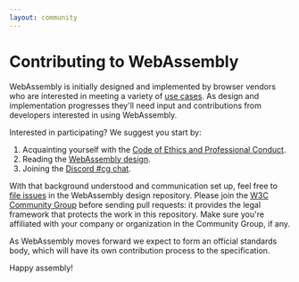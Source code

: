 ```yaml
---
layout: community
---
```


# Contributing to WebAssembly

WebAssembly is initially designed and implemented by browser vendors who are
interested in meeting a variety of [use cases](/docs/use-cases/). As design and
implementation progresses they'll need input and contributions from developers
interested in using WebAssembly.

Interested in participating? We suggest you start by:

1. Acquainting yourself with the
   [Code of Ethics and Professional Conduct](/community/code-of-conduct/).
2. Reading the [WebAssembly design][].
3. Joining the [Discord #cg chat](https://discord.gg/kx5VNQa).

With that background understood and communication set up, feel free to
[file issues][] in the WebAssembly design repository. Please join the
[W3C Community Group][] before sending pull requests: it provides the legal
framework that protects the work in this repository. Make sure you're affiliated
with your company or organization in the Community Group, if any.

As WebAssembly moves forward we expect to form an official standards body, which
will have its own contribution process to the specification.

Happy assembly!

  [WebAssembly design]: https://github.com/WebAssembly/design
  [file issues]: https://github.com/WebAssembly/design/issues
  [W3C Community Group]: https://www.w3.org/community/webassembly/
